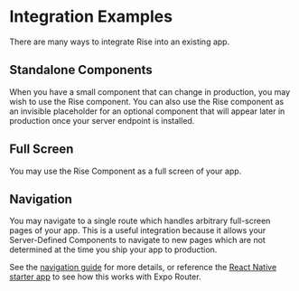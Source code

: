 # Integration Examples

There are many ways to integrate Rise into an existing app.

## Standalone Components

When you have a small component that can change in production, you may wish to use the Rise component. You can also use the Rise component as an invisible placeholder for an optional component that will appear later in production once your server endpoint is installed.

## Full Screen

You may use the Rise Component as a full screen of your app.

## Navigation

You may navigate to a single route which handles arbitrary full-screen pages of your app. This is a useful integration because it allows your Server-Defined Components to navigate to new pages which are not determined at the time you ship your app to production.

See the [navigation guide](/docs/guides/navigation) for more details, or reference the [React Native starter app](https://github.com/rise-tools/rise-mobile-quickstart) to see how this works with Expo Router.